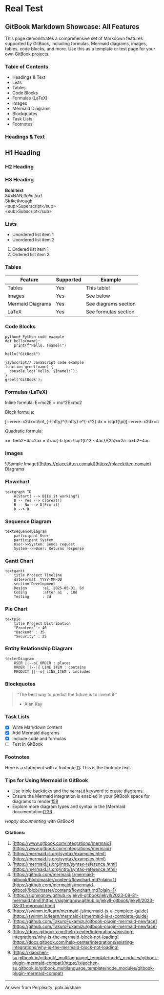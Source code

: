 # Real Test

## GitBook Markdown Showcase: All Features <a href="#gitbook-markdown-showcase-all-features" id="gitbook-markdown-showcase-all-features"></a>

This page demonstrates a comprehensive set of Markdown features supported by GitBook, including formulas, Mermaid diagrams, images, tables, code blocks, and more. Use this as a template or test page for your own GitBook projects.

### Table of Contents <a href="#table-of-contents" id="table-of-contents"></a>

* Headings & Text
* Lists
* Tables
* Code Blocks
* Formulas (LaTeX)
* Images
* Mermaid Diagrams
* Blockquotes
* Task Lists
* Footnotes

### Headings & Text <a href="#headings--text" id="headings--text"></a>

## H1 Heading <a href="#h1-heading" id="h1-heading"></a>

### H2 Heading <a href="#h2-heading" id="h2-heading"></a>

### H3 Heading

**Bold text**\
&#xNAN;_&#x49;talic text_\
~~Strikethrough~~\
\<sup>Superscript\</sup>\
\<sub>Subscript\</sub>

### Lists <a href="#lists" id="lists"></a>

* Unordered list item 1
* Unordered list item 2

1. Ordered list item 1
2. Ordered list item 2

### Tables <a href="#tables" id="tables"></a>

| Feature          | Supported | Example              |
| ---------------- | --------- | -------------------- |
| Tables           | Yes       | This table!          |
| Images           | Yes       | See below            |
| Mermaid Diagrams | Yes       | See diagrams section |
| LaTeX            | Yes       | See formulas section |

### Code Blocks <a href="#code-blocks" id="code-blocks"></a>

```
python# Python code example
def hello(name):
    print(f"Hello, {name}!")

hello("GitBook")
```

```
javascript// JavaScript code example
function greet(name) {
  console.log(`Hello, ${name}!`);
}
greet('GitBook');
```

### Formulas (LaTeX) <a href="#formulas-latex" id="formulas-latex"></a>

Inline formula: E=mc2E = mc^2E=mc2

Block formula:

∫−∞∞e−x2dx=π\int\_{-\infty}^{\infty} e^{-x^2} dx = \sqrt{\pi}∫−∞∞e−x2dx=π

Quadratic formula:

x=−b±b2−4ac2ax = \frac{-b \pm \sqrt{b^2 - 4ac\}}{2a}x=2a−b±b2−4ac

### Images <a href="#images" id="images"></a>

!\[Sample Image]\([https://placekitten.comaid](https://placekitten.comaid) Diagrams

### Flowchart

```
textgraph TD
    A[Start] --> B{Is it working?}
    B -- Yes --> C[Great!]
    B -- No --> D[Fix it]
    D --> B
```

### Sequence Diagram

```
textsequenceDiagram
    participant User
    participant System
    User->>System: Sends request
    System-->>User: Returns response
```

### Gantt Chart

```
textgantt
    title Project Timeline
    dateFormat  YYYY-MM-DD
    section Development
    Design       :a1, 2025-05-01, 5d
    Coding       :after a1  , 10d
    Testing      : 3d
```

### Pie Chart

```mermaid
textpie
    title Project Distribution
    "Frontend" : 40
    "Backend" : 35
    "Security" : 25
```

### Entity Relationship Diagram

```mermaid
texterDiagram
    USER ||--o{ ORDER : places
    ORDER ||--|{ LINE_ITEM : contains
    PRODUCT ||--o{ LINE_ITEM : includes
```

### Blockquotes <a href="#blockquotes" id="blockquotes"></a>

> “The best way to predict the future is to invent it.”
>
> * Alan Kay

### Task Lists <a href="#task-lists" id="task-lists"></a>

* [x] Write Markdown content
* [x] Add Mermaid diagrams
* [x] Include code and formulas
* [ ] Test in GitBook

### Footnotes <a href="#footnotes" id="footnotes"></a>

Here is a statement with a footnote.[1](https://www.gitbook.com/integrations/mermaid)[1](https://www.gitbook.com/integrations/mermaid): This is the footnote text.

### Tips for Using Mermaid in GitBook <a href="#tips-for-using-mermaid-in-gitbook" id="tips-for-using-mermaid-in-gitbook"></a>

* Use triple backticks and the `mermaid` keyword to create diagrams.
* Ensure the Mermaid integration is enabled in your GitBook space for diagrams to render.[1](https://www.gitbook.com/integrations/mermaid)[5](https://sighingnow.github.io/jekyll-gitbook/jekyll/2023-08-31-mermaid.html)[8](https://docs.gitbook.com/help-center/integrations/existing-integrations/why-is-the-mermaid-block-not-loading)
* Explore more diagram types and syntax in the \[Mermaid documentation][2](https://mermaid.js.org/syntax/examples.html)[3](https://mermaid.js.org/intro/syntax-reference.html)[6](https://swimm.io/learn/mermaid-js/mermaid-js-a-complete-guide).

_Happy documenting with GitBook!_

#### Citations:

1. [https://www.gitbook.com/integrations/mermaid](https://www.gitbook.com/integrations/mermaid)
2. [https://mermaid.js.org/syntax/examples.html](https://mermaid.js.org/syntax/examples.html)
3. [https://mermaid.js.org/intro/syntax-reference.html](https://mermaid.js.org/intro/syntax-reference.html)
4. [https://github.com/mermaidjs/mermaid-gitbook/blob/master/content/flowchart.md?plain=1](https://github.com/mermaidjs/mermaid-gitbook/blob/master/content/flowchart.md?plain=1)
5. [https://sighingnow.github.io/jekyll-gitbook/jekyll/2023-08-31-mermaid.html](https://sighingnow.github.io/jekyll-gitbook/jekyll/2023-08-31-mermaid.html)
6. [https://swimm.io/learn/mermaid-js/mermaid-js-a-complete-guide](https://swimm.io/learn/mermaid-js/mermaid-js-a-complete-guide)
7. [https://github.com/TakuroFukamizu/gitbook-plugin-mermaid-newface](https://github.com/TakuroFukamizu/gitbook-plugin-mermaid-newface)
8. [https://docs.gitbook.com/help-center/integrations/existing-integrations/why-is-the-mermaid-block-not-loading](https://docs.gitbook.com/help-center/integrations/existing-integrations/why-is-the-mermaid-block-not-loading)
9. [https://xiaochen-su.gitbook.io/gitbook\_multilanguage\_template/node\_modules/gitbook-plugin-mermaid-compat](https://xiaochen-su.gitbook.io/gitbook_multilanguage_template/node_modules/gitbook-plugin-mermaid-compat)

***

Answer from Perplexity: pplx.ai/share

